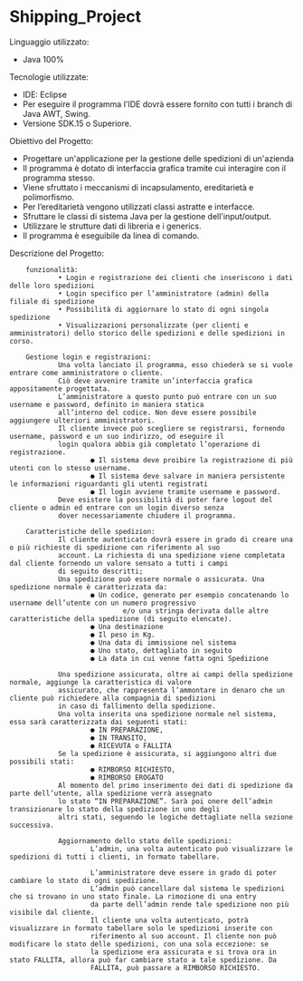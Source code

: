 # Shipping_Project

Linguaggio utilizzato:
- Java 100%

Tecnologie utilizzate:
- IDE: Eclipse
- Per eseguire il programma l'IDE dovrà essere fornito con tutti i branch di Java AWT, Swing.
- Versione SDK.15 o Superiore. 

Obiettivo del Progetto:
- Progettare un'applicazione per la gestione delle spedizioni di un'azienda 
- Il programma è dotato di interfaccia grafica tramite cui interagire con il programma stesso. 
- Viene sfruttato i meccanismi di incapsulamento, ereditarietà e polimorfismo. 
- Per l’ereditarietà vengono utilizzati classi astratte e interfacce.
- Sfruttare le classi di sistema Java per la gestione dell'input/output.
- Utilizzare le strutture dati di libreria e i generics.
- Il programma è eseguibile da linea di comando. 

Descrizione del Progetto:

        funzionalità:
                • Login e registrazione dei clienti che inseriscono i dati delle loro spedizioni
                • Login specifico per l’amministratore (admin) della filiale di spedizione
                • Possibilità di aggiornare lo stato di ogni singola spedizione
                • Visualizzazioni personalizzate (per clienti e amministratori) dello storico delle spedizioni e delle spedizioni in corso.

        Gestione login e registrazioni:
                Una volta lanciato il programma, esso chiederà se si vuole entrare come amministratore o cliente.
                Ciò deve avvenire tramite un’interfaccia grafica appositamente progettata.
                L’amministratore a questo punto può entrare con un suo username e password, definito in maniera statica
                all’interno del codice. Non deve essere possibile aggiungere ulteriori amministratori.
                Il cliente invece può scegliere se registrarsi, fornendo username, password e un suo indirizzo, od eseguire il
                login qualora abbia già completato l’operazione di registrazione.
                        ● Il sistema deve proibire la registrazione di più utenti con lo stesso username.
                        ● Il sistema deve salvare in maniera persistente le informazioni riguardanti gli utenti registrati
                        ● Il login avviene tramite username e password.
                Deve esistere la possibilità di poter fare logout del cliente o admin ed entrare con un login diverso senza
                dover necessariamente chiudere il programma.

        Caratteristiche delle spedizion:
                Il cliente autenticato dovrà essere in grado di creare una o più richieste di spedizione con riferimento al suo
                account. La richiesta di una spedizione viene completata dal cliente fornendo un valore sensato a tutti i campi
                di seguito descritti;
                Una spedizione può essere normale o assicurata. Una spedizione normale è caratterizzata da:
                        ● Un codice, generato per esempio concatenando lo username dell’utente con un numero progressivo
                                e/o una stringa derivata dalle altre caratteristiche della spedizione (di seguito elencate).
                        ● Una destinazione
                        ● Il peso in Kg.
                        ● Una data di immissione nel sistema
                        ● Uno stato, dettagliato in seguito
                        ● La data in cui venne fatta ogni Spedizione
                        
                Una spedizione assicurata, oltre ai campi della spedizione normale, aggiunge la caratteristica di valore
                assicurato, che rappresenta l’ammontare in denaro che un cliente può richiedere alla compagnia di spedizioni
                in caso di fallimento della spedizione.
                Una volta inserita una spedizione normale nel sistema, essa sarà caratterizzata dai seguenti stati:
                        ● IN PREPARAZIONE,
                        ● IN TRANSITO,
                        ● RICEVUTA o FALLITA
                Se la spedizione è assicurata, si aggiungono altri due possibili stati:
                        ● RIMBORSO RICHIESTO,
                        ● RIMBORSO EROGATO
                Al momento del primo inserimento dei dati di spedizione da parte dell’utente, alla spedizione verrà assegnato
                lo stato “IN PREPARAZIONE”. Sarà poi onere dell’admin transizionare lo stato della spedizione in uno degli
                altri stati, seguendo le logiche dettagliate nella sezione successiva.
                
                Aggiornamento dello stato delle spedizioni:
                        L’admin, una volta autenticato può visualizzare le spedizioni di tutti i clienti, in formato tabellare.
                       
                        L’amministratore deve essere in grado di poter cambiare lo stato di ogni spedizione.
                        L’admin può cancellare dal sistema le spedizioni che si trovano in uno stato finale. La rimozione di una entry
                        da parte dell’admin rende tale spedizione non più visibile dal cliente.
                        Il cliente una volta autenticato, potrà visualizzare in formato tabellare solo le spedizioni inserite con
                        riferimento al suo account. Il cliente non può modificare lo stato delle spedizioni, con una sola eccezione: se
                        la spedizione era assicurata e si trova ora in stato FALLITA, allora può far cambiare stato a tale spedizione. Da
                        FALLITA, può passare a RIMBORSO RICHIESTO.
                       
                 

 
